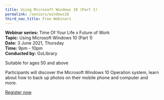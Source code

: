 ```yaml
---
title: Using Microsoft Windows 10 (Part 1)
permalink: /seniors/windows10
third_nav_title: Free Webinars
---
```

**Webinar series:** Time Of Your Life x Future of Work</br> **Topic:** Using Microsoft Windows 10 (Part 1)</br> **Date:** 3 June 2021, Thursday</br> **Time:** 9pm - 10pm </br> **Conducted by:** GoLibrary

Suitable for ages 50 and above

Participants will discover the Microsoft Windows 10 Operation system, learn about how to back up photos on their mobile phone and computer and more.

[Register now](https://www.eventbrite.sg/e/using-microsoft-windows-10-part-1-time-of-your-life-registration-154496371807?aff=ebdsoporgprofile)